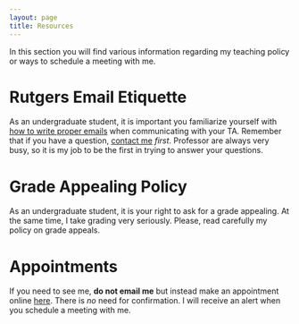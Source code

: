 ```yaml
---
layout: page
title: Resources
---
```


In this section you will find various information regarding my teaching policy or ways to schedule a meeting with me.


# Rutgers Email Etiquette
As an undergraduate student, it is important you familiarize yourself with [how to write proper emails](http://uhr.rutgers.edu/sites/default/files/userfiles/RU_Toolkit-E-mail_Etiquette.pdf) when communicating with your TA. Remember that if you have a question, [contact me](mailto:hector.bahamonde@rutgers.edu) *first*. Professor are always very busy, so it is my job to be the first in trying to answer your questions.

# Grade Appealing Policy
As an undergraduate student, it is your right to ask for a grade appealing. At the same time, I take grading very seriously. Please, read carefully my policy on grade appeals.

# Appointments
If you need to see me, **do not email me** but instead make an appointment online [here](https://calendly.com/bahamonde/officehours). There is *no* need for confirmation. I will receive an alert when you schedule a meeting with me.


